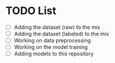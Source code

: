 # TODO List

- [ ] Adding the dataset (raw) to the mix 
- [ ] Adding the dataset (labeled) to the mix 
- [ ] Working on data preprocessing 
- [ ] Working on the model training 
- [ ] Adding models to this repository 